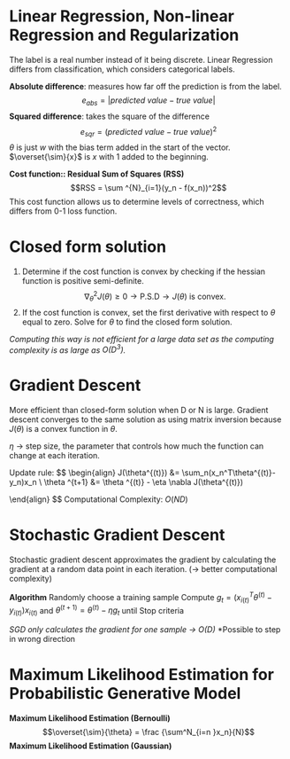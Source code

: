 # Linear Regression, Non-linear Regression and Regularization

The label is a real number instead of it being discrete.
Linear Regression differs from classification, which considers categorical labels.

**Absolute difference**: measures how far off the prediction is from the label.
$$e_{abs} = |predicted \text{ }value - true \text{ } value| $$
**Squared difference**: takes the square of the difference
$$e_{sqr} = (predicted \ value - true \ value)^2 $$
$\theta$ is just $w$ with the bias term added in the start of the vector.
$\overset{\sim}{x}$ is $x$ with 1 added to the beginning.

**Cost function:: Residual Sum of Squares (RSS)**
$$RSS = \sum ^{N}_{i=1}(y_n - f(x_n))^2$$
This cost function allows us to determine levels of correctness, which differs from 0-1 loss function.

# Closed form solution

1. Determine if the cost function is convex by checking if the hessian function is positive semi-definite.
$$\nabla^2_{\theta}J(\theta) \geq 0 \rightarrow \text{P.S.D} \rightarrow \text{$J(\theta)$ is convex.}$$
2. If the cost function is convex, set the first derivative with respect to $\theta$ equal to zero. Solve for $\theta$ to find the closed form solution.

*Computing this way is not efficient for a large data set as the computing complexity is as large as $O(D^3)$.*

# Gradient Descent

More efficient than closed-form solution when D or N is large.
Gradient descent converges to the same solution as using matrix inversion because $J(\theta)$ is a convex function in $\theta$.

$\eta$ $\rightarrow$ step size, the parameter that controls how much the function can change at each iteration. 

Update rule:
$$
\begin{align}
J(\theta^{(t)}) &= \sum_n(x_n^T\theta^{(t)}-y_n)x_n \\
\theta ^{t+1} &= \theta ^{(t)} - \eta \nabla J(\theta^{(t)}) 

\end{align}
$$
Computational Complexity: $O(ND)$

# Stochastic Gradient Descent

Stochastic gradient descent approximates the gradient by calculating the gradient at a random data point in each iteration. ($\rightarrow$ better computational complexity)

**Algorithm**
Randomly choose a training sample
Compute $g_t = (x^T_{i(t)} \theta^{(t)}-y_{i(t)})x_{i(t)}$ and $\theta^{(t+1)} = \theta^{(t)}-\eta g_t$ 
until Stop criteria

*SGD only calculates the gradient for one sample $\rightarrow$ $O(D)$*
*Possible to step in wrong direction

# Maximum Likelihood Estimation for Probabilistic Generative Model

**Maximum Likelihood Estimation (Bernoulli)**
$$\overset{\sim}{\theta} = \frac {\sum^N_{i=n }x_n}{N}$$
**Maximum Likelihood Estimation (Gaussian)**



